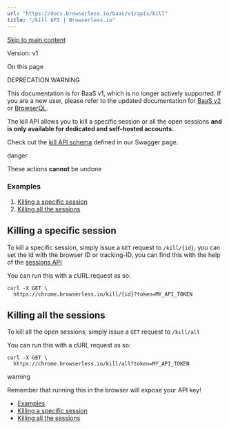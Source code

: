 ```yaml
---
url: "https://docs.browserless.io/baas/v1/apis/kill"
title: "/kill API | Browserless.io"
---
```


[Skip to main content](https://docs.browserless.io/baas/v1/apis/kill#__docusaurus_skipToContent_fallback)

Version: v1

On this page

DEPRECATION WARNING

This documentation is for BaaS v1, which is no longer actively supported. If you are a new user, please refer to the updated documentation for [BaaS v2](https://docs.browserless.io/rest-apis/intro) or [BrowserQL](https://docs.browserless.io/browserql/start).

The kill API allows you to kill a specific session or all the open sessions **and is only available for dedicated and self-hosted accounts.**

Check out the [kill API schema](https://chrome.browserless.io/docs/#/Management%20API/get_kill__id_) defined in our Swagger page.

danger

These actions **cannot** be undone

### Examples [​](https://docs.browserless.io/baas/v1/apis/kill\#examples "Direct link to Examples")

1. [Killing a specific session](https://docs.browserless.io/baas/v1/apis/kill#killing-a-specific-session)
2. [Killing all the sessions](https://docs.browserless.io/baas/v1/apis/kill#killing-all-the-sessions)

## Killing a specific session [​](https://docs.browserless.io/baas/v1/apis/kill\#killing-a-specific-session "Direct link to Killing a specific session")

To kill a specific session, simply issue a `GET` request to `/kill/{id}`, you can set the id with the browser ID or tracking-ID, you can find this with the help of the [sessions API](https://chrome.browserless.io/docs/#/Management%20API/get_sessions)

You can run this with a cURL request as so:

```codeBlockLines_p187
curl -X GET \
  https://chrome.browserless.io/kill/{id}?token=MY_API_TOKEN

```

## Killing all the sessions [​](https://docs.browserless.io/baas/v1/apis/kill\#killing-all-the-sessions "Direct link to Killing all the sessions")

To kill all the open sessions, simply issue a `GET` request to `/kill/all`

You can run this with a cURL request as so:

```codeBlockLines_p187
curl -X GET \
  https://chrome.browserless.io/kill/all?token=MY_API_TOKEN

```

warning

Remember that running this in the browser will expose your API key!

- [Examples](https://docs.browserless.io/baas/v1/apis/kill#examples)
- [Killing a specific session](https://docs.browserless.io/baas/v1/apis/kill#killing-a-specific-session)
- [Killing all the sessions](https://docs.browserless.io/baas/v1/apis/kill#killing-all-the-sessions)